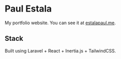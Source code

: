 # Paul Estala

My portfolio website. You can see it at [estalapaul.me](https://estalapaul.me).

## Stack

Built using Laravel + React + Inertia.js + TailwindCSS.
